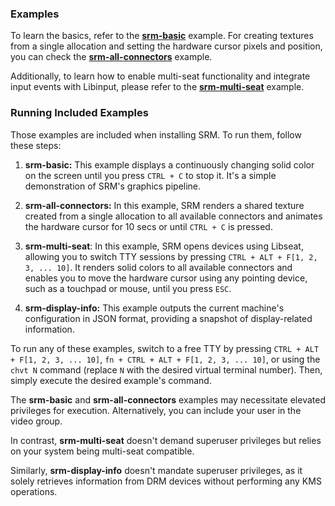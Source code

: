### Examples

To learn the basics, refer to the **[srm-basic](https://github.com/CuarzoSoftware/SRM/tree/main/src/examples/srm-basic)** example. For creating textures from a single allocation and setting the hardware cursor pixels and position, you can check the **[srm-all-connectors](https://github.com/CuarzoSoftware/SRM/tree/main/src/examples/srm-all-connectors)** example.

Additionally, to learn how to enable multi-seat functionality and integrate input events with Libinput, please refer to the **[srm-multi-seat](https://github.com/CuarzoSoftware/SRM/tree/main/src/examples/srm-multi-seat)** example.

### Running Included Examples

Those examples are included when installing SRM. To run them, follow these steps:

1. **srm-basic:** This example displays a continuously changing solid color on the screen until you press `CTRL + C` to stop it. It's a simple demonstration of SRM's graphics pipeline.

2. **srm-all-connectors:** In this example, SRM renders a shared texture created from a single allocation to all available connectors and animates the hardware cursor for 10 secs or until `CTRL + C` is pressed.

3. **srm-multi-seat**: In this example, SRM opens devices using Libseat, allowing you to switch TTY sessions by pressing `CTRL + ALT + F[1, 2, 3, ... 10]`. It renders solid colors to all available connectors and enables you to move the hardware cursor using any pointing device, such as a touchpad or mouse, until you press `ESC`.

4. **srm-display-info:** This example outputs the current machine's configuration in JSON format, providing a snapshot of display-related information.

To run any of these examples, switch to a free TTY by pressing `CTRL + ALT + F[1, 2, 3, ... 10]`, `fn + CTRL + ALT + F[1, 2, 3, ... 10]`, or using the `chvt N` command (replace `N` with the desired virtual terminal number). Then, simply execute the desired example's command.

The **srm-basic** and **srm-all-connectors** examples may necessitate elevated privileges for execution. Alternatively, you can include your user in the video group.

In contrast, **srm-multi-seat** doesn't demand superuser privileges but relies on your system being multi-seat compatible.

Similarly, **srm-display-info** doesn't mandate superuser privileges, as it solely retrieves information from DRM devices without performing any KMS operations.